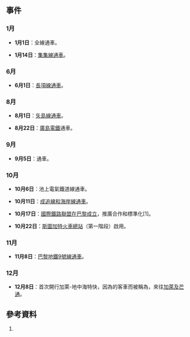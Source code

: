 ## 事件

### 1月

  - **1月1日**：全線通車。

  - **1月14日**：[集集線通車](../Page/集集線.md "wikilink")。

### 6月

  - **6月1日**：[長項線通車](../Page/長項線.md "wikilink")。

### 8月

  - **8月1日**：[矢島線通車](https://zh.wikipedia.org/wiki/鳥海山麓線 "wikilink")。

  - **8月22日**：[廣島電鐵](../Page/廣島電鐵.md "wikilink")通車。

### 9月

  - **9月5日**：通車。

### 10月

  - **10月6日**：池上電氣鐵道線通車。

  - **10月11日**：[成追線和](../Page/成追線.md "wikilink")[海岸線通車](../Page/海岸線_\(臺鐵\).md "wikilink")。

  - **10月17日**：[國際鐵路聯盟在](../Page/國際鐵路聯盟.md "wikilink")[巴黎成立](../Page/巴黎.md "wikilink")，推廣合作和標準化\[1\]。

  - **10月22日**：[斯圖加特火車總站](https://zh.wikipedia.org/wiki/斯圖加特火車總站 "wikilink")（第一階段）啟用。

### 11月

  - **11月8日**：[巴黎地鐵](../Page/巴黎地鐵.md "wikilink")[9號線通車](../Page/巴黎地鐵9號線.md "wikilink")。

### 12月

  - **12月8日**：首次開行加萊-地中海特快，因為的客車而被稱為，來往[加萊及](https://zh.wikipedia.org/wiki/加萊 "wikilink")[芒通](../Page/芒通.md "wikilink")。

## 參考資料

1.